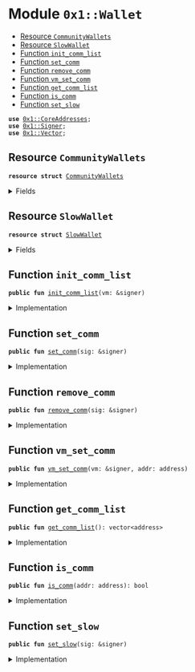 
<a name="0x1_Wallet"></a>

# Module `0x1::Wallet`



-  [Resource `CommunityWallets`](#0x1_Wallet_CommunityWallets)
-  [Resource `SlowWallet`](#0x1_Wallet_SlowWallet)
-  [Function `init_comm_list`](#0x1_Wallet_init_comm_list)
-  [Function `set_comm`](#0x1_Wallet_set_comm)
-  [Function `remove_comm`](#0x1_Wallet_remove_comm)
-  [Function `vm_set_comm`](#0x1_Wallet_vm_set_comm)
-  [Function `get_comm_list`](#0x1_Wallet_get_comm_list)
-  [Function `is_comm`](#0x1_Wallet_is_comm)
-  [Function `set_slow`](#0x1_Wallet_set_slow)


<pre><code><b>use</b> <a href="CoreAddresses.md#0x1_CoreAddresses">0x1::CoreAddresses</a>;
<b>use</b> <a href="Signer.md#0x1_Signer">0x1::Signer</a>;
<b>use</b> <a href="Vector.md#0x1_Vector">0x1::Vector</a>;
</code></pre>



<a name="0x1_Wallet_CommunityWallets"></a>

## Resource `CommunityWallets`



<pre><code><b>resource</b> <b>struct</b> <a href="Wallet.md#0x1_Wallet_CommunityWallets">CommunityWallets</a>
</code></pre>



<details>
<summary>Fields</summary>


<dl>
<dt>
<code>list: vector&lt;address&gt;</code>
</dt>
<dd>

</dd>
</dl>


</details>

<a name="0x1_Wallet_SlowWallet"></a>

## Resource `SlowWallet`



<pre><code><b>resource</b> <b>struct</b> <a href="Wallet.md#0x1_Wallet_SlowWallet">SlowWallet</a>
</code></pre>



<details>
<summary>Fields</summary>


<dl>
<dt>
<code>is_slow: bool</code>
</dt>
<dd>

</dd>
</dl>


</details>

<a name="0x1_Wallet_init_comm_list"></a>

## Function `init_comm_list`



<pre><code><b>public</b> <b>fun</b> <a href="Wallet.md#0x1_Wallet_init_comm_list">init_comm_list</a>(vm: &signer)
</code></pre>



<details>
<summary>Implementation</summary>


<pre><code><b>public</b> <b>fun</b> <a href="Wallet.md#0x1_Wallet_init_comm_list">init_comm_list</a>(vm: &signer) {
  <a href="CoreAddresses.md#0x1_CoreAddresses_assert_libra_root">CoreAddresses::assert_libra_root</a>(vm);
  <b>if</b> (!<b>exists</b>&lt;<a href="Wallet.md#0x1_Wallet_CommunityWallets">CommunityWallets</a>&gt;(0x0)) {
    move_to&lt;<a href="Wallet.md#0x1_Wallet_CommunityWallets">CommunityWallets</a>&gt;(vm, <a href="Wallet.md#0x1_Wallet_CommunityWallets">CommunityWallets</a> {
      list: <a href="Vector.md#0x1_Vector_empty">Vector::empty</a>&lt;address&gt;()
    });
  }
}
</code></pre>



</details>

<a name="0x1_Wallet_set_comm"></a>

## Function `set_comm`



<pre><code><b>public</b> <b>fun</b> <a href="Wallet.md#0x1_Wallet_set_comm">set_comm</a>(sig: &signer)
</code></pre>



<details>
<summary>Implementation</summary>


<pre><code><b>public</b> <b>fun</b> <a href="Wallet.md#0x1_Wallet_set_comm">set_comm</a>(sig: &signer) <b>acquires</b> <a href="Wallet.md#0x1_Wallet_CommunityWallets">CommunityWallets</a> {
  <b>if</b> (<b>exists</b>&lt;<a href="Wallet.md#0x1_Wallet_CommunityWallets">CommunityWallets</a>&gt;(0x0)) {
    <b>let</b> addr = <a href="Signer.md#0x1_Signer_address_of">Signer::address_of</a>(sig);
    <b>let</b> list = <a href="Wallet.md#0x1_Wallet_get_comm_list">get_comm_list</a>();
    <b>if</b> (!<a href="Vector.md#0x1_Vector_contains">Vector::contains</a>&lt;address&gt;(&list, &addr)) {
        <b>let</b> s = borrow_global_mut&lt;<a href="Wallet.md#0x1_Wallet_CommunityWallets">CommunityWallets</a>&gt;(0x0);
        <a href="Vector.md#0x1_Vector_push_back">Vector::push_back</a>(&<b>mut</b> s.list, addr);
      }
  }
}
</code></pre>



</details>

<a name="0x1_Wallet_remove_comm"></a>

## Function `remove_comm`



<pre><code><b>public</b> <b>fun</b> <a href="Wallet.md#0x1_Wallet_remove_comm">remove_comm</a>(sig: &signer)
</code></pre>



<details>
<summary>Implementation</summary>


<pre><code><b>public</b> <b>fun</b> <a href="Wallet.md#0x1_Wallet_remove_comm">remove_comm</a>(sig: &signer) <b>acquires</b> <a href="Wallet.md#0x1_Wallet_CommunityWallets">CommunityWallets</a> {
  <b>if</b> (<b>exists</b>&lt;<a href="Wallet.md#0x1_Wallet_CommunityWallets">CommunityWallets</a>&gt;(0x0)) {
    <b>let</b> addr = <a href="Signer.md#0x1_Signer_address_of">Signer::address_of</a>(sig);
    <b>let</b> list = <a href="Wallet.md#0x1_Wallet_get_comm_list">get_comm_list</a>();
    <b>let</b> (yes, i) = <a href="Vector.md#0x1_Vector_index_of">Vector::index_of</a>&lt;address&gt;(&list, &addr);
    <b>if</b> (yes) {
        <b>let</b> s = borrow_global_mut&lt;<a href="Wallet.md#0x1_Wallet_CommunityWallets">CommunityWallets</a>&gt;(0x0);
        <a href="Vector.md#0x1_Vector_remove">Vector::remove</a>(&<b>mut</b> s.list, i);
      }
  }
}
</code></pre>



</details>

<a name="0x1_Wallet_vm_set_comm"></a>

## Function `vm_set_comm`



<pre><code><b>public</b> <b>fun</b> <a href="Wallet.md#0x1_Wallet_vm_set_comm">vm_set_comm</a>(vm: &signer, addr: address)
</code></pre>



<details>
<summary>Implementation</summary>


<pre><code><b>public</b> <b>fun</b> <a href="Wallet.md#0x1_Wallet_vm_set_comm">vm_set_comm</a>(vm: &signer, addr: address) <b>acquires</b> <a href="Wallet.md#0x1_Wallet_CommunityWallets">CommunityWallets</a> {
  <a href="CoreAddresses.md#0x1_CoreAddresses_assert_libra_root">CoreAddresses::assert_libra_root</a>(vm);
  <b>if</b> (<b>exists</b>&lt;<a href="Wallet.md#0x1_Wallet_CommunityWallets">CommunityWallets</a>&gt;(0x0)) {
    <b>let</b> list = <a href="Wallet.md#0x1_Wallet_get_comm_list">get_comm_list</a>();
    <b>if</b> (!<a href="Vector.md#0x1_Vector_contains">Vector::contains</a>&lt;address&gt;(&list, &addr)) {

      <b>let</b> s = borrow_global_mut&lt;<a href="Wallet.md#0x1_Wallet_CommunityWallets">CommunityWallets</a>&gt;(0x0);
      <a href="Vector.md#0x1_Vector_push_back">Vector::push_back</a>(&<b>mut</b> s.list, addr);
    }
  } <b>else</b> {
    <a href="Wallet.md#0x1_Wallet_init_comm_list">init_comm_list</a>(vm);
  }
}
</code></pre>



</details>

<a name="0x1_Wallet_get_comm_list"></a>

## Function `get_comm_list`



<pre><code><b>public</b> <b>fun</b> <a href="Wallet.md#0x1_Wallet_get_comm_list">get_comm_list</a>(): vector&lt;address&gt;
</code></pre>



<details>
<summary>Implementation</summary>


<pre><code><b>public</b> <b>fun</b> <a href="Wallet.md#0x1_Wallet_get_comm_list">get_comm_list</a>(): vector&lt;address&gt; <b>acquires</b> <a href="Wallet.md#0x1_Wallet_CommunityWallets">CommunityWallets</a>{
  <b>if</b> (<b>exists</b>&lt;<a href="Wallet.md#0x1_Wallet_CommunityWallets">CommunityWallets</a>&gt;(0x0)) {
    <b>let</b> s = borrow_global&lt;<a href="Wallet.md#0x1_Wallet_CommunityWallets">CommunityWallets</a>&gt;(0x0);
    <b>return</b> *&s.list
  } <b>else</b> {
    <b>return</b> <a href="Vector.md#0x1_Vector_empty">Vector::empty</a>&lt;address&gt;()
  }
}
</code></pre>



</details>

<a name="0x1_Wallet_is_comm"></a>

## Function `is_comm`



<pre><code><b>public</b> <b>fun</b> <a href="Wallet.md#0x1_Wallet_is_comm">is_comm</a>(addr: address): bool
</code></pre>



<details>
<summary>Implementation</summary>


<pre><code><b>public</b> <b>fun</b> <a href="Wallet.md#0x1_Wallet_is_comm">is_comm</a>(addr: address): bool <b>acquires</b> <a href="Wallet.md#0x1_Wallet_CommunityWallets">CommunityWallets</a>{
  <b>let</b> s = borrow_global&lt;<a href="Wallet.md#0x1_Wallet_CommunityWallets">CommunityWallets</a>&gt;(0x0);
  <a href="Vector.md#0x1_Vector_contains">Vector::contains</a>&lt;address&gt;(&s.list, &addr)
}
</code></pre>



</details>

<a name="0x1_Wallet_set_slow"></a>

## Function `set_slow`



<pre><code><b>public</b> <b>fun</b> <a href="Wallet.md#0x1_Wallet_set_slow">set_slow</a>(sig: &signer)
</code></pre>



<details>
<summary>Implementation</summary>


<pre><code><b>public</b> <b>fun</b> <a href="Wallet.md#0x1_Wallet_set_slow">set_slow</a>(sig: &signer) {
  <b>if</b> (!<b>exists</b>&lt;<a href="Wallet.md#0x1_Wallet_SlowWallet">SlowWallet</a>&gt;(<a href="Signer.md#0x1_Signer_address_of">Signer::address_of</a>(sig))) {
    move_to&lt;<a href="Wallet.md#0x1_Wallet_SlowWallet">SlowWallet</a>&gt;(sig, <a href="Wallet.md#0x1_Wallet_SlowWallet">SlowWallet</a> {
      is_slow: <b>true</b>
    });
  }
}
</code></pre>



</details>


[//]: # ("File containing references which can be used from documentation")
[ACCESS_CONTROL]: https://github.com/libra/lip/blob/master/lips/lip-2.md
[ROLE]: https://github.com/libra/lip/blob/master/lips/lip-2.md#roles
[PERMISSION]: https://github.com/libra/lip/blob/master/lips/lip-2.md#permissions
